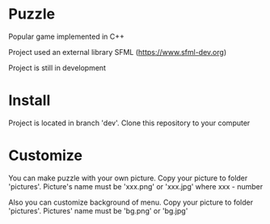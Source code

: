 # Puzzle

Popular game implemented in C++

Project used an external library SFML (https://www.sfml-dev.org)

Project is still in development

# Install

Project is located in branch 'dev'. Clone this repository to your computer

# Customize

You can make puzzle with your own picture. Copy your picture to folder 'pictures'. Picture's name must be 'xxx.png' or 'xxx.jpg' where xxx - number

Also you can customize background of menu. Copy your picture to folder 'pictures'. Pictures' name must be 'bg.png' or 'bg.jpg'
